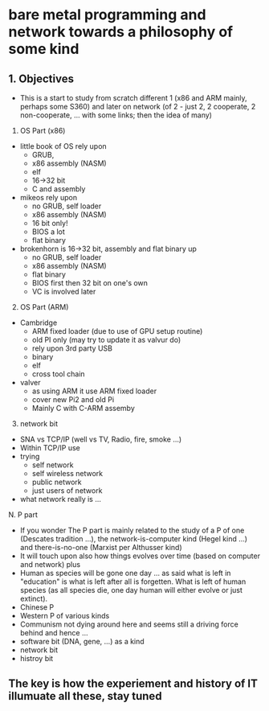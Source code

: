 # bare metal programming and network towards a philosophy of some kind

## 1. Objectives

*  This is a start to study from scratch different 1 (x86 and ARM mainly, perhaps some S360) and later on network (of 2 - just 2, 2 cooperate, 2 non-cooperate, ... with some links; then the idea of many)

1. OS Part (x86)
  * little book of OS rely upon 
    * GRUB, 
    * x86 assembly (NASM)
    * elf
    * 16->32 bit
    * C and assembly
  * mikeos rely upon
    * no GRUB, self loader
    * x86 assembly (NASM)
    * 16 bit only!
    * BIOS a lot 
    * flat binary
  * brokenhorn is 16->32 bit, assembly and flat binary up
    * no GRUB, self loader 
    * x86 assembly (NASM)
    * flat binary
    * BIOS first then 32 bit on one's own
    * VC is involved later

2. OS Part (ARM)
  * Cambridge
    * ARM fixed loader (due to use of GPU setup routine)
    * old PI only (may try to update it as valvur do)
    * rely upon 3rd party USB
    * binary
    * elf
    * cross tool chain
  * valver
    * as using ARM it use ARM fixed loader
    * cover new Pi2 and old Pi
    * Mainly C with C-ARM assemby

3. network bit 
  * SNA vs TCP/IP (well vs TV, Radio, fire, smoke ...)
  * Within TCP/IP use 
  * trying
    * self network
    * self wireless network
    * public network
    * just users of network
  * what network really is ...

N. P part

  * If you wonder The P part is mainly related to the study of a P of one (Descates tradition ...), the network-is-computer kind (Hegel kind ...) and there-is-no-one (Marxist per Althusser kind)
  * It will touch upon also how things evolves over time (based on computer and network) plus 
  * Human as species will be gone one day ... as said what is left in "education" is what is left after all is forgetten.  What is left of human species (as all species die, one day human will either evolve or just extinct).  
  * Chinese P 
  * Western P of various kinds
  * Communism not dying around here and seems still a driving force behind and hence ...
  * software bit (DNA, gene, ...) as a kind 
  * network bit 
  * histroy bit 

## The key is how the experiement and history of IT illumuate all these, stay tuned



